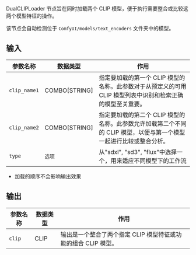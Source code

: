 DualCLIPLoader 节点旨在同时加载两个 CLIP 模型，便于执行需要整合或比较这两个模型特征的操作。

该节点会自动检测位于 `ComfyUI/models/text_encoders` 文件夹中的模型。

## 输入

| 参数名称      | 数据类型          | 作用                                                         |
| ------------ | --------------- | ------------------------------------------------------------ |
| `clip_name1` | COMBO[STRING] | 指定要加载的第一个 CLIP 模型的名称。此参数对于从预定义的可用 CLIP 模型列表中识别和检索正确的模型至关重要。 |
| `clip_name2` | COMBO[STRING] | 指定要加载的第二个 CLIP 模型的名称。此参数允许加载第二个不同的 CLIP 模型，以便与第一个模型一起进行比较或整合分析。 |
| `type`       | `选项`           |  从"sdxl", "sd3", "flux"中选择一个，用来适应不同模型下的工作流 |

* 加载的顺序不会影响输出效果

## 输出

| 参数名称 | 数据类型 | 作用                                       |
| -------- | -------- | ------------------------------------------ |
| `clip`   | CLIP     | 输出是一个整合了两个指定 CLIP 模型特征或功能的组合 CLIP 模型。 |
